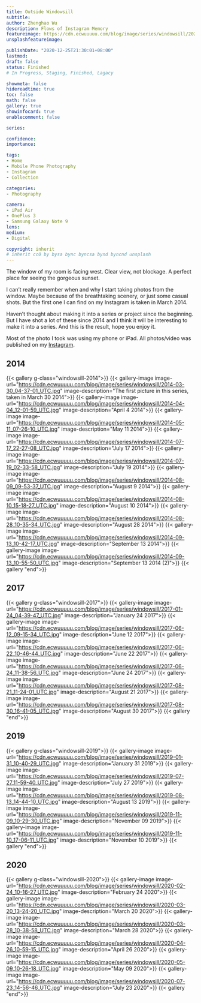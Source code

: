 ```yaml
---
title: Outside Windowsill
subtitle: 
author: Zhenghao Wu
description: Flows of Instagram Memory
featureimage: https://cdn.ecwuuuuu.com/blog/image/series/windowsill/2020-02-24_10-16-27_UTC.jpg
unsplashfeatureimage: 

publishDate: "2020-12-25T21:30:01+08:00"
lastmod: 
draft: false
status: Finished
# In Progress, Staging, Finished, Lagacy

showmeta: false
hidereadtime: true
toc: false
math: false
gallery: true
showinfocard: true
enablecomment: false

series: 

confidence: 
importance: 

tags:
- Home
- Mobile Phone Photography
- Instagram
- Collection

categories:
- Photography

camera:
- iPad Air
- OnePlus 3
- Samsung Galaxy Note 9
lens:
medium:
- Digital

copyright: inherit
# inherit cc0 by bysa bync byncsa bynd byncnd unsplash
---
```


The window of my room is facing west. Clear view, not blockage. A perfect place for seeing the gorgeous sunset.

I can’t really remember when and why I start taking photos from the window. Maybe because of the breathtaking scenery, or just some casual shots. But the first one I can find on my Instagram is taken in March 2014. 

Haven’t thought about making it into a series or project since the beginning. But I have shot a lot of these since 2014 and I think it will be interesting to make it into a series. And this is the result, hope you enjoy it.

Most of the photo I took was using my phone or iPad. All photos/video was published on my [Instagram](https://www.instagram.com/ecwuuuuu/).

## 2014

{{< gallery g-class="windowsill-2014">}}
{{< gallery-image
image-url="https://cdn.ecwuuuuu.com/blog/image/series/windowsill/2014-03-30_04-37-01_UTC.jpg"
image-description="The first picture in this series, taken in March 30 2014">}}
{{< gallery-image
image-url="https://cdn.ecwuuuuu.com/blog/image/series/windowsill/2014-04-04_12-01-59_UTC.jpg"
image-description="April 4 2014">}}
{{< gallery-image
image-url="https://cdn.ecwuuuuu.com/blog/image/series/windowsill/2014-05-11_07-26-10_UTC.jpg"
image-description="May 11 2014">}}
{{< gallery-image
image-url="https://cdn.ecwuuuuu.com/blog/image/series/windowsill/2014-07-17_22-27-08_UTC.jpg"
image-description="July 17 2014">}}
{{< gallery-image
image-url="https://cdn.ecwuuuuu.com/blog/image/series/windowsill/2014-07-19_02-33-58_UTC.jpg"
image-description="July 19 2014">}}
{{< gallery-image
image-url="https://cdn.ecwuuuuu.com/blog/image/series/windowsill/2014-08-09_09-53-37_UTC.jpg"
image-description="August 9 2014">}}
{{< gallery-image
image-url="https://cdn.ecwuuuuu.com/blog/image/series/windowsill/2014-08-10_15-18-27_UTC.jpg"
image-description="August 10 2014">}}
{{< gallery-image
image-url="https://cdn.ecwuuuuu.com/blog/image/series/windowsill/2014-08-28_10-35-34_UTC.jpg"
image-description="August 28 2014">}}
{{< gallery-image
image-url="https://cdn.ecwuuuuu.com/blog/image/series/windowsill/2014-09-13_10-42-17_UTC.jpg"
image-description="September 13 2014">}}
{{< gallery-image
image-url="https://cdn.ecwuuuuu.com/blog/image/series/windowsill/2014-09-13_10-55-50_UTC.jpg"
image-description="September 13 2014 (2)">}}
{{< gallery "end">}}

## 2017

{{< gallery g-class="windowsill-2017">}}
{{< gallery-image
image-url="https://cdn.ecwuuuuu.com/blog/image/series/windowsill/2017-01-24_04-39-47_UTC.jpg"
image-description="January 24 2017">}}
{{< gallery-image
image-url="https://cdn.ecwuuuuu.com/blog/image/series/windowsill/2017-06-12_09-15-34_UTC.jpg"
image-description="June 12 2017">}}
{{< gallery-image
image-url="https://cdn.ecwuuuuu.com/blog/image/series/windowsill/2017-06-22_10-46-44_UTC.jpg"
image-description="June 22 2017">}}
{{< gallery-image
image-url="https://cdn.ecwuuuuu.com/blog/image/series/windowsill/2017-06-24_11-38-56_UTC.jpg"
image-description="June 24 2017">}}
{{< gallery-image
image-url="https://cdn.ecwuuuuu.com/blog/image/series/windowsill/2017-08-21_11-24-01_UTC.jpg"
image-description="August 21 2017">}}
{{< gallery-image
image-url="https://cdn.ecwuuuuu.com/blog/image/series/windowsill/2017-08-30_16-41-05_UTC.jpg"
image-description="August 30 2017">}}
{{< gallery "end">}}

## 2019

{{< gallery g-class="windowsill-2019">}}
{{< gallery-image
image-url="https://cdn.ecwuuuuu.com/blog/image/series/windowsill/2019-01-31_10-40-29_UTC.jpg"
image-description="January 31 2019">}}
{{< gallery-image
image-url="https://cdn.ecwuuuuu.com/blog/image/series/windowsill/2019-07-27_11-59-40_UTC.jpg"
image-description="July 27 2019">}}
{{< gallery-image
image-url="https://cdn.ecwuuuuu.com/blog/image/series/windowsill/2019-08-13_14-44-10_UTC.jpg"
image-description="August 13 2019">}}
{{< gallery-image
image-url="https://cdn.ecwuuuuu.com/blog/image/series/windowsill/2019-11-09_10-29-30_UTC.jpg"
image-description="November 09 2019">}}
{{< gallery-image
image-url="https://cdn.ecwuuuuu.com/blog/image/series/windowsill/2019-11-10_17-06-11_UTC.jpg"
image-description="November 10 2019">}}
{{< gallery "end">}}

## 2020

{{< gallery g-class="windowsill-2020">}}
{{< gallery-image
image-url="https://cdn.ecwuuuuu.com/blog/image/series/windowsill/2020-02-24_10-16-27_UTC.jpg"
image-description="February 24 2020">}}
{{< gallery-image
image-url="https://cdn.ecwuuuuu.com/blog/image/series/windowsill/2020-03-20_13-24-20_UTC.jpg"
image-description="March 20 2020">}}
{{< gallery-image
image-url="https://cdn.ecwuuuuu.com/blog/image/series/windowsill/2020-03-28_10-38-58_UTC.jpg"
image-description="March 28 2020">}}
{{< gallery-image
image-url="https://cdn.ecwuuuuu.com/blog/image/series/windowsill/2020-04-26_10-59-15_UTC.jpg"
image-description="April 26 2020">}}
{{< gallery-image
image-url="https://cdn.ecwuuuuu.com/blog/image/series/windowsill/2020-05-09_10-26-18_UTC.jpg"
image-description="May 09 2020">}}
{{< gallery-image
image-url="https://cdn.ecwuuuuu.com/blog/image/series/windowsill/2020-07-23_14-56-46_UTC.jpg"
image-description="July 23 2020">}}
{{< gallery "end">}}